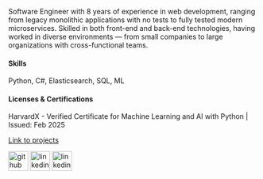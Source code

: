 Software Engineer with 8 years of experience in web development, ranging from legacy monolithic applications with no tests to fully tested modern microservices. Skilled in both front-end and back-end technologies, having worked in diverse environments — from small companies to large organizations with cross-functional teams.

#### Skills
Python, C#, Elasticsearch, SQL, ML

#### Licenses & Certifications
HarvardX - Verified Certificate for Machine Learning and AI with Python | Issued: Feb 2025

[Link to projects](./another-page.html)

[<img src='https://cdn.jsdelivr.net/npm/simple-icons@3.0.1/icons/github.svg' alt='github' height='40'>](https://github.com/kabirim)  [<img src='https://cdn.jsdelivr.net/npm/simple-icons@3.0.1/icons/linkedin.svg' alt='linkedin' height='40'>](https://www.linkedin.com/in/mkabiri/)
[<img src='https://cdn.jsdelivr.net/npm/simple-icons@3.0.1/icons/kaggle.svg' alt='linkedin' height='40'>](https://www.kaggle.com/mkabiri/)
